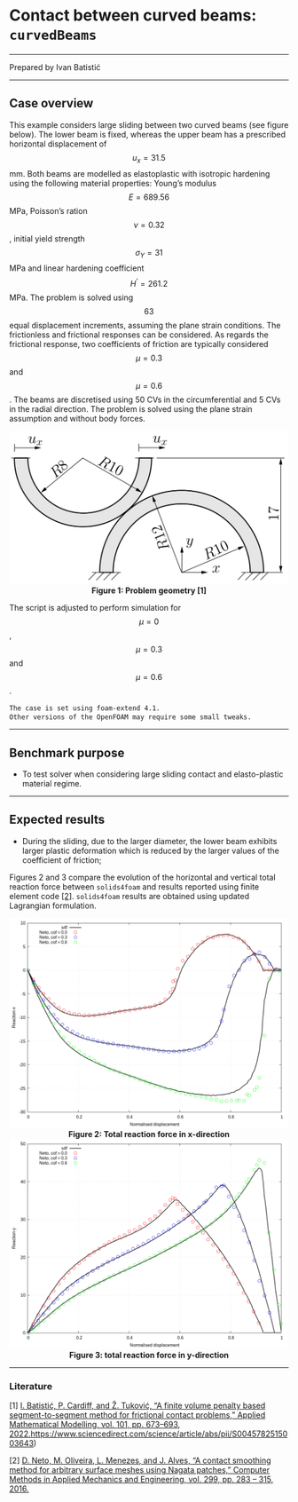 # Contact between curved beams: `curvedBeams`

---

Prepared by Ivan Batistić

---

## Case overview

This example considers large sliding between two curved beams (see figure below). The lower beam is fixed, whereas the upper beam has a prescribed horizontal displacement of $$u_x = 31.5$$ mm. Both beams are modelled as elastoplastic with isotropic hardening using the following material properties: Young’s modulus $$E = 689.56$$ MPa, Poisson’s ration $$\nu = 0.32$$, initial yield strength $$\sigma_Y = 31$$ MPa and linear hardening coefficient $$H^‘ = 261.2$$ MPa. The problem is solved using $$63$$ equal displacement increments, assuming the plane strain conditions. The frictionless and frictional responses can be considered. As regards the frictional response, two coefficients of friction are typically considered $$\mu = 0.3$$ and $$\mu = 0.6$$. The beams are  discretised using 50 CVs in the circumferential and 5 CVs in the radial direction. The problem is solved using the plane strain assumption and without body forces.

<div style="text-align: center;">
  <img src="./images/curvedBeams-geometry.png" alt="Image" width="600">
    <figcaption>
     <strong>Figure 1: Problem geometry [1]</strong>
    </figcaption>
</div>

The script is adjusted to perform simulation for $$\mu=0$$, $$\mu=0.3$$ and $$\mu=0.6$$.

```warning
The case is set using foam-extend 4.1. 
Other versions of the OpenFOAM may require some small tweaks.
```

---

## Benchmark purpose

* To test solver when considering large sliding contact and elasto-plastic material regime.

---

## Expected results

* During the sliding, due to the larger diameter, the lower beam exhibits larger plastic deformation which is reduced by the larger values of the coefficient of friction;

Figures 2 and 3 compare the evolution of the horizontal and vertical total reaction force between `solids4foam` and results reported using finite element code  [[2]](https://www.sciencedirect.com/science/article/abs/pii/S0045782515003643). `solids4foam` results are obtained using updated Lagrangian formulation.

<div style="text-align: center;">
  <img src="./images/curvedBeams-reaction-x.png" alt="Image" width="700">
    <figcaption>
     <strong>Figure 2: Total reaction force in x-direction 	</strong>
    </figcaption>
</div>

<div style="text-align: center;">
  <img src="./images/curvedBeams-reaction-y.png" alt="Image" width="700">
    <figcaption>
        <strong>Figure 3: total reaction force in y-direction </strong>
    </figcaption>
</div>


---

### Literature 

[1] [I. Batistić, P. Cardiff, and Ž. Tuković, “A finite volume penalty based segment-to-segment method for frictional contact problems,” Applied Mathematical Modelling, vol. 101, pp. 673–693, 2022.](https://www.sciencedirect.com/science/article/abs/pii/S0307904X21004248)https://www.sciencedirect.com/science/article/abs/pii/S0045782515003643)

[2] [D. Neto, M. Oliveira, L. Menezes, and J. Alves, “A contact smoothing method for arbitrary surface meshes using Nagata patches,” Computer Methods in Applied Mechanics and Engineering, vol. 299, pp. 283 – 315, 2016.](https://www.sciencedirect.com/science/article/abs/pii/S0045782515003643)


